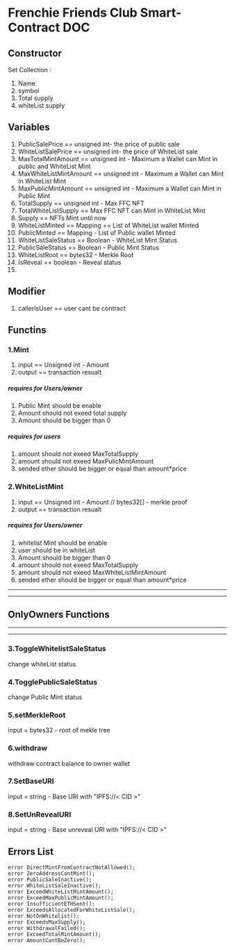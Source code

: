 # Frenchie Friends Club Smart-Contract DOC

## Constructor
Set Collection :
1. Name
2. symbol
3. Total supply
4. whiteList supply

## Variables
1. PublicSalePrice == unsigned int- the price of public sale
2.  WhiteListSalePrice == unsigned int- the price of WhiteList sale
3.  MaxTotalMintAmount == unsigned int - Maximum a Wallet can Mint in public and WhiteList Mint
4.  MaxWhiteListMintAmount == unsigned int - Maximum a Wallet can Mint in WhiteList Mint
5.  MaxPublicMintAmount == unsigned int - Maximum a Wallet can Mint in Public Mint
6.  TotalSupply == unsigned int - Max FFC NFT
7.  TotalWhiteListSupply == Max FFC NFT can Mint in WhiteList Mint
8.  Supply == NFTs Mint until now
9.  WhiteListMinted == Mapping == List of WhiteList wallet Minted
10.  PublicMinted == Mapping - List of Public wallet Minted
11.  WhiteListSaleStatus == Boolean - WhiteList Mint Status
12.  PublicSaleStatus == Boolean - Public Mint Status
13.  WhiteListRoot == bytes32 - Merkle Root 
14.  IsReveal == boolean - Reveal status
15.  


## Modifier

1. callerIsUser == user cant be contract

## Functins 
### 1.Mint
 1. input == Unsigned int - Amount
2. output == transaction resualt

##### requires for Users/owner
 1. Public Mint should be enable
 2. Amount should not exeed total supply
 3. Amount should be bigger than 0 

##### requires for users 
1. amount should not exeed MaxTotalSupply
2. amount should not exeed MaxPulicMintAmount
3. sended ether should be bigger or equal than amount*price 

### 2.WhiteListMint
 1. input == Unsigned int - Amount // bytes32[] - merkle proof
2. output == transaction resualt

##### requires for Users/owner
 1. whitelist Mint should be enable
 2. user should be in whiteList
 3. Amount should be bigger than 0 
4. amount should not exeed MaxTotalSupply
5. amount should not exeed MaxWhiteListMintAmount
6. sended ether should be bigger or equal than amount*price 

-----------------------
-----------------
## OnlyOwners Functions 
-------------
----------

### 3.ToggleWhitelistSaleStatus
change whiteList status

### 4.TogglePublicSaleStatus
change Public Mint status
### 5.setMerkleRoot
input = bytes32 - root of mekle tree
### 6.withdraw
withdraw contract balance to owner wallet
### 7.SetBaseURI
input = string - Base URI with "IPFS://< CID >"

### 8.SetUnRevealURI
input = string - Base unreveal URI with "IPFS://< CID >"

## Errors List

    error DirectMintFromContractNotAllowed();
    error ZeroAddressCantMint();
    error PublicSaleInactive();
    error WhiteListSaleInactive();
    error ExceedWhiteListMintAmount();
    error ExceedMaxPublicMintAmount();
    error InsufficientETHSent();
    error ExceedsAllocatedForWhiteListSale();
    error NotOnWhitelist();
    error ExceedsMaxSupply();
    error WithdrawalFailed();
    error ExceedTotalMintAmount();
    error AmountCantBeZero();
